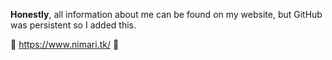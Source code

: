 **Honestly**, all information about me can be found on my website, but GitHub was persistent so I added this.

🌸 https://www.nimari.tk/ 🍄
